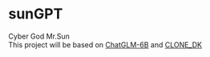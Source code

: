 # sunGPT
Cyber God Mr.Sun\
This project will be based on [ChatGLM-6B](https://github.com/THUDM/ChatGLM-6B) and [CLONE_DK](https://github.com/wdkwdkwdk/CLONE_DK/tree/main) 
